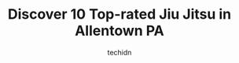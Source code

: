 ---
layout: ampstory
image: https://i0.wp.com/www.depkes.org/wp-content/uploads/2023/06/jiu-jitsu-0-in-allentown-pa-1685795946.png?resize=640,853
author: techidn
featured: false
description: Discover the impressive array of Jiu Jitsu options in Allentown PA, where you can find 10 of the largest Jiu Jitsu establishments in the area. From renowned classics to hidden gems, Allentow
title: Discover 10 Top-rated Jiu Jitsu in Allentown PA
cover:
   title: Discover 10 Top-rated Jiu Jitsu in Allentown PA
   subtitle: Rickpate
   background: https://www.depkes.org/wp-content/uploads/2023/06/jiu-jitsu-0-in-allentown-pa-1685795946.png

pages: 
 - layout: thirds
   top: <h1>#1 Leading Edge Martial Arts</h1>
   bottom: "<p>I have been working with Rob at Leading Edge Karate for years. He is very passionate about marital arts and provides wonderful services to the community and he is a profe</p>"
   background: https://www.depkes.org/wp-content/uploads/2023/06/jiu-jitsu-1-in-allentown-pa-1685795947.jpeg
   backgroundblur: true
 - layout: thirds
   top: <h1>#2 Tiger Schulmanns Martial Arts (Allentown, PA)</h1>
   bottom: "<p>My 4 year old son loves coming to karate class on Saturday morning. He is still learning but has come a long way with understanding the different moves/techniques and is </p>"
   background: https://www.depkes.org/wp-content/uploads/2023/06/jiu-jitsu-2-in-allentown-pa-1685795947.jpeg
   cta:
      link: https://www.depkes.org/blog/discover-10-top-rated-jiu-jitsu-in-allentown-pa/
      text: Discover 10 Top-rated Jiu Jitsu in Allentown PA
 - layout: thirds
   top: <h1>#3 10th Planet Jiu Jitsu Allentown</h1>
   bottom: "<p>269 Cetronia Rd, Allentown, PA 18104, United States</p>"
   background: https://www.depkes.org/wp-content/uploads/2023/06/jiu-jitsu-3-in-allentown-pa-1685795948.jpeg
   cta:
      link: https://www.depkes.org/blog/discover-10-top-rated-jiu-jitsu-in-allentown-pa/
      text: Discover 10 Top-rated Jiu Jitsu in Allentown PA
 - layout: thirds
   top: <h1>#4 Lehigh Valley Martial Arts - Fogelsville</h1>
   bottom: "<p>7200 Windsor Dr, Allentown, PA 18106, United States</p>"
   background: https://images.unsplash.com/photo-1595364397663-fca4f075d796?ixlib=rb-4.0.3&ixid=MnwxMjA3fDB8MHxwaG90by1wYWdlfHx8fGVufDB8fHx8&auto=format&fit=crop&w=640&h=853&q=80
   cta:
      link: https://www.depkes.org/blog/discover-10-top-rated-jiu-jitsu-in-allentown-pa/
      text: Discover 10 Top-rated Jiu Jitsu in Allentown PA
 - layout: thirds
   top: <h1>#5 Valley Brazilian Jiu Jitsu</h1>
   bottom: "<p>7562 Penn Dr #160, Allentown, PA 18106, United States</p>"
   background: https://images.unsplash.com/photo-1509114397022-ed747cca3f65?ixlib=rb-4.0.3&ixid=MnwxMjA3fDB8MHxwaG90by1wYWdlfHx8fGVufDB8fHx8&auto=format&fit=crop&w=640&h=853&q=80
   cta:
      link: https://www.depkes.org/blog/discover-10-top-rated-jiu-jitsu-in-allentown-pa/
      text: Discover 10 Top-rated Jiu Jitsu in Allentown PA
 - layout: thirds
   top: <h1>#6 Padilla Brazilian Jiu Jitsu</h1>
   bottom: "<p>2125 28th St SW #150th, Allentown, PA 18103, United States</p>"
   background: https://images.unsplash.com/photo-1604871000636-074fa5117945?ixlib=rb-4.0.3&ixid=MnwxMjA3fDB8MHxwaG90by1wYWdlfHx8fGVufDB8fHx8&auto=format&fit=crop&w=640&h=853&q=80
   cta:
      link: https://www.depkes.org/blog/discover-10-top-rated-jiu-jitsu-in-allentown-pa/
      text: Discover 10 Top-rated Jiu Jitsu in Allentown PA
 - layout: thirds
   top: <h1>#7 Kims Black Belt Academy</h1>
   bottom: "<p>1627 Sumner Ave, Allentown, PA 18102, United States</p>"
   background: https://images.unsplash.com/photo-1533998839656-76f5e4b2bccb?ixlib=rb-4.0.3&ixid=MnwxMjA3fDB8MHxwaG90by1wYWdlfHx8fGVufDB8fHx8&auto=format&fit=crop&w=640&h=853&q=80
   cta:
      link: https://www.depkes.org/blog/discover-10-top-rated-jiu-jitsu-in-allentown-pa/
      text: Discover 10 Top-rated Jiu Jitsu in Allentown PA
 - layout: thirds
   middle: Continue reading...
   background: https://images.unsplash.com/photo-1510906594845-bc082582c8cc?ixlib=rb-4.0.3&ixid=MnwxMjA3fDB8MHxwaG90by1wYWdlfHx8fGVufDB8fHx8&auto=format&fit=crop&w=640&h=853&q=80
   cta:
      link: https://www.depkes.org/blog/discover-10-top-rated-jiu-jitsu-in-allentown-pa/
      text: Discover 10 Top-rated Jiu Jitsu in Allentown PA
      
---